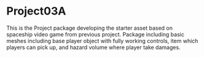 # Project03A
This is the Project package developing the starter asset based on spaceship video game from previous project. Package including basic meshes including base player object with fully working controls, item which players can pick up, and hazard volume where player take damages.
